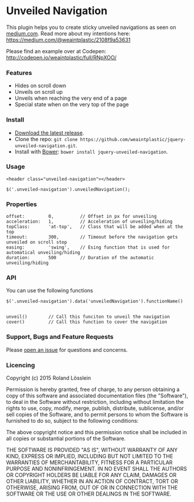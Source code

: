 # Unveiled Navigation

This plugin helps you to create sticky unveiled navigations as seen on [medium.com](http://medium.com). Read more about my intentions here: https://medium.com/@weaintplastic/2108f9a53631

Please find an example over at Codepen: http://codepen.io/weaintplastic/full/RNpXOO/

### Features

- Hides on scroll down
- Unveils on scroll up
- Unveils when reaching the very end of a page
- Special state when on the very top of the page

### Install

- [Download the latest release](https://github.com/weaintplastic/jquery-unveiled-navigation/archive/master.zip).
- Clone the repo: `git clone https://github.com/weaintplastic/jquery-unveiled-navigation.git`.
- Install with [Bower](http://bower.io): `bower install jquery-unveiled-navigation`.


### Usage

    <header class="unveiled-navigation"></header>

    $('.unveiled-navigation').unveiledNavigation();

### Properties

    offset:         0,          // Offset in px for unveiling
    acceleration:   1,          // Acceleration of unveiling/hiding
    topClass:       'at-top',   // Class that will be added when at the top
    timeout:        300,        // Timeout before the navigation gets unveiled on scroll stop
    easing:         'swing',    // Esing function that is used for automatical unveiling/hiding
    duration:       500         // Duration of the automatic unveiling/hiding

### API

You can use the following functions 

    $('.unveiled-navigation').data('unveiledNavigation').functionName()


    unveil()        // Call this funciton to unveil the navigation
    cover()         // Call this function to cover the navigation


### Support, Bugs and Feature Requests
Please [open an issue](https://github.com/weaintplastic/jquery-unveiled-navigation/issues/new) for questions and concerns.

### Licencing
Copyright (c) 2015 Roland Lösslein

Permission is hereby granted, free of charge, to any person obtaining a copy
of this software and associated documentation files (the "Software"), to deal
in the Software without restriction, including without limitation the rights
to use, copy, modify, merge, publish, distribute, sublicense, and/or sell
copies of the Software, and to permit persons to whom the Software is
furnished to do so, subject to the following conditions:

The above copyright notice and this permission notice shall be included in all
copies or substantial portions of the Software.

THE SOFTWARE IS PROVIDED "AS IS", WITHOUT WARRANTY OF ANY KIND, EXPRESS OR
IMPLIED, INCLUDING BUT NOT LIMITED TO THE WARRANTIES OF MERCHANTABILITY,
FITNESS FOR A PARTICULAR PURPOSE AND NONINFRINGEMENT. IN NO EVENT SHALL THE
AUTHORS OR COPYRIGHT HOLDERS BE LIABLE FOR ANY CLAIM, DAMAGES OR OTHER
LIABILITY, WHETHER IN AN ACTION OF CONTRACT, TORT OR OTHERWISE, ARISING FROM,
OUT OF OR IN CONNECTION WITH THE SOFTWARE OR THE USE OR OTHER DEALINGS IN THE
SOFTWARE.
